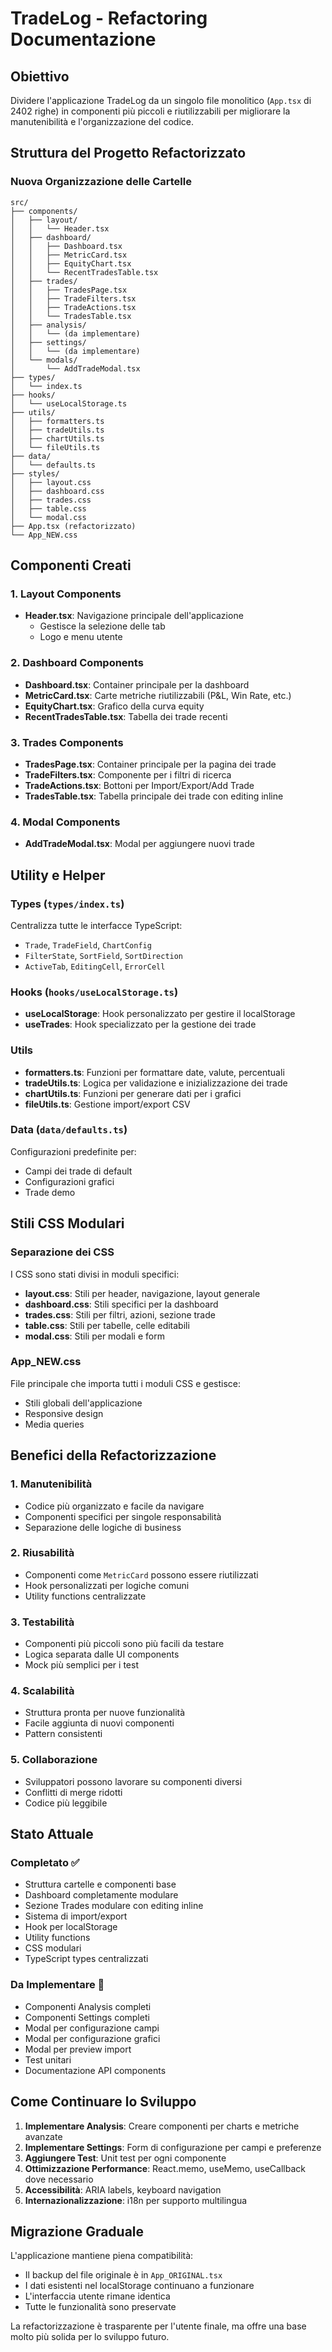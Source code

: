 # TradeLog - Refactoring Documentazione

## Obiettivo
Dividere l'applicazione TradeLog da un singolo file monolitico (`App.tsx` di 2402 righe) in componenti più piccoli e riutilizzabili per migliorare la manutenibilità e l'organizzazione del codice.

## Struttura del Progetto Refactorizzato

### Nuova Organizzazione delle Cartelle

```
src/
├── components/
│   ├── layout/
│   │   └── Header.tsx
│   ├── dashboard/
│   │   ├── Dashboard.tsx
│   │   ├── MetricCard.tsx
│   │   ├── EquityChart.tsx
│   │   └── RecentTradesTable.tsx
│   ├── trades/
│   │   ├── TradesPage.tsx
│   │   ├── TradeFilters.tsx
│   │   ├── TradeActions.tsx
│   │   └── TradesTable.tsx
│   ├── analysis/
│   │   └── (da implementare)
│   ├── settings/
│   │   └── (da implementare)
│   └── modals/
│       └── AddTradeModal.tsx
├── types/
│   └── index.ts
├── hooks/
│   └── useLocalStorage.ts
├── utils/
│   ├── formatters.ts
│   ├── tradeUtils.ts
│   ├── chartUtils.ts
│   └── fileUtils.ts
├── data/
│   └── defaults.ts
├── styles/
│   ├── layout.css
│   ├── dashboard.css
│   ├── trades.css
│   ├── table.css
│   └── modal.css
├── App.tsx (refactorizzato)
└── App_NEW.css
```

## Componenti Creati

### 1. Layout Components
- **Header.tsx**: Navigazione principale dell'applicazione
  - Gestisce la selezione delle tab
  - Logo e menu utente

### 2. Dashboard Components
- **Dashboard.tsx**: Container principale per la dashboard
- **MetricCard.tsx**: Carte metriche riutilizzabili (P&L, Win Rate, etc.)
- **EquityChart.tsx**: Grafico della curva equity
- **RecentTradesTable.tsx**: Tabella dei trade recenti

### 3. Trades Components
- **TradesPage.tsx**: Container principale per la pagina dei trade
- **TradeFilters.tsx**: Componente per i filtri di ricerca
- **TradeActions.tsx**: Bottoni per Import/Export/Add Trade
- **TradesTable.tsx**: Tabella principale dei trade con editing inline

### 4. Modal Components
- **AddTradeModal.tsx**: Modal per aggiungere nuovi trade

## Utility e Helper

### Types (`types/index.ts`)
Centralizza tutte le interfacce TypeScript:
- `Trade`, `TradeField`, `ChartConfig`
- `FilterState`, `SortField`, `SortDirection`
- `ActiveTab`, `EditingCell`, `ErrorCell`

### Hooks (`hooks/useLocalStorage.ts`)
- **useLocalStorage**: Hook personalizzato per gestire il localStorage
- **useTrades**: Hook specializzato per la gestione dei trade

### Utils
- **formatters.ts**: Funzioni per formattare date, valute, percentuali
- **tradeUtils.ts**: Logica per validazione e inizializzazione dei trade
- **chartUtils.ts**: Funzioni per generare dati per i grafici
- **fileUtils.ts**: Gestione import/export CSV

### Data (`data/defaults.ts`)
Configurazioni predefinite per:
- Campi dei trade di default
- Configurazioni grafici
- Trade demo

## Stili CSS Modulari

### Separazione dei CSS
I CSS sono stati divisi in moduli specifici:
- **layout.css**: Stili per header, navigazione, layout generale
- **dashboard.css**: Stili specifici per la dashboard
- **trades.css**: Stili per filtri, azioni, sezione trade
- **table.css**: Stili per tabelle, celle editabili
- **modal.css**: Stili per modali e form

### App_NEW.css
File principale che importa tutti i moduli CSS e gestisce:
- Stili globali dell'applicazione
- Responsive design
- Media queries

## Benefici della Refactorizzazione

### 1. Manutenibilità
- Codice più organizzato e facile da navigare
- Componenti specifici per singole responsabilità
- Separazione delle logiche di business

### 2. Riusabilità
- Componenti come `MetricCard` possono essere riutilizzati
- Hook personalizzati per logiche comuni
- Utility functions centralizzate

### 3. Testabilità
- Componenti più piccoli sono più facili da testare
- Logica separata dalle UI components
- Mock più semplici per i test

### 4. Scalabilità
- Struttura pronta per nuove funzionalità
- Facile aggiunta di nuovi componenti
- Pattern consistenti

### 5. Collaborazione
- Sviluppatori possono lavorare su componenti diversi
- Conflitti di merge ridotti
- Codice più leggibile

## Stato Attuale

### Completato ✅
- Struttura cartelle e componenti base
- Dashboard completamente modulare
- Sezione Trades modulare con editing inline
- Sistema di import/export
- Hook per localStorage
- Utility functions
- CSS modulari
- TypeScript types centralizzati

### Da Implementare 🔄
- Componenti Analysis completi
- Componenti Settings completi  
- Modal per configurazione campi
- Modal per configurazione grafici
- Modal per preview import
- Test unitari
- Documentazione API components

## Come Continuare lo Sviluppo

1. **Implementare Analysis**: Creare componenti per charts e metriche avanzate
2. **Implementare Settings**: Form di configurazione per campi e preferenze
3. **Aggiungere Test**: Unit test per ogni componente
4. **Ottimizzazione Performance**: React.memo, useMemo, useCallback dove necessario
5. **Accessibilità**: ARIA labels, keyboard navigation
6. **Internazionalizzazione**: i18n per supporto multilingua

## Migrazione Graduale

L'applicazione mantiene piena compatibilità:
- Il backup del file originale è in `App_ORIGINAL.tsx`
- I dati esistenti nel localStorage continuano a funzionare
- L'interfaccia utente rimane identica
- Tutte le funzionalità sono preservate

La refactorizzazione è trasparente per l'utente finale, ma offre una base molto più solida per lo sviluppo futuro.
